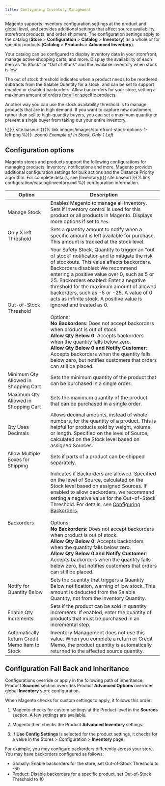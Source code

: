 ```yaml
---
title: Configuring Inventory Management
---
```



Magento supports inventory configuration settings at the product and global level, and provides additional settings that affect source availability, storefront products, and order shipment. The configuration settings apply to the catalog (**Store** &gt; **Configuration** &gt; **Catalog** &gt; **Inventory**) as a whole or for specific products (**Catalog** &gt; **Products** &gt; **Advanced Inventory**).

Your catalog can be configured to display inventory data in your storefront, manage active shopping carts, and more. Display the availability of each item as “In Stock” or “Out of Stock” and the available inventory when stock is low.

The out of stock threshold indicates when a product needs to be reordered, subtracts from the Salable Quantity for a stock, and can be set to support enabled or disabled backorders. Allow backorders for your store, setting a maximum amount of orders for all or specific products.

Another way you can use the stock availability threshold is to manage products that are in high demand. If you want to capture new customers, rather than sell to high-quantity buyers, you can set a maximum quantity to prevent a single buyer from taking out your entire inventory.

![]({{ site.baseurl }}{% link images/images/storefront-stock-options-1-left.png %}){: .zoom}
*Example of In Stock, Only 1 Left*

## Configuration options

Magento stores and products support the following configurations for managing products, inventory, notifications and more. Magento provides additional configuration settings for bulk actions and the Distance Priority algorithm. For complete details, see [Inventory]({{ site.baseurl }}{% link configuration/catalog/inventory.md %}) configuration information.

|Option|Description|
|--|--|
| Manage Stock | Enables Magento to manage all inventory. Sets if inventory control is used for this product or all products in Magento. Displays more options if set to `Yes`. |
| Only X left Threshold | Sets a quantity amount to notify when a specific amount is left available for purchase. This amount is tracked at the stock level. |
| Out-of-Stock Threshold | Your Safety Stock, Quantity to trigger an "out of stock" notification and to mitigate the risk of stockouts. This value affects backorders. Backorders disabled: We recommend entering a positive value over 0, such as 5 or 25. Backorders enabled: Enter a negative threshold for the maximum amount of allowed backorders, such as -5 or -25. A value of 0 acts as infinite stock. A positive value is ignored and treated as 0.<br /><br />Options:<br />**No Backorders**: Does not accept backorders when product is out of stock.<br />**Allow Qty Below 0**: Accepts backorders when the quantity falls below zero.<br />**Allow Qty Below 0 and Notify Customer**: Accepts backorders when the quantity falls below zero, but notifies customers that orders can still be placed.  |
| Minimum Qty Allowed in Shopping Cart | Sets the minimum quantity of the product that can be purchased in a single order. |
| Maximum Qty Allowed in Shopping Cart | Sets the maximum quantity of the product that can be purchased in a single order. |
| Qty Uses Decimals | Allows decimal amounts, instead of whole numbers, for the quantity of a product. This is helpful for products sold by weight, volume, or length. Specified on the level of Source, calculated on the Stock level based on assigned Sources. |
| Allow Multiple Boxes for Shipping | Sets if parts of a product can be shipped separately. |
| Backorders | Indicates if Backorders are allowed. Specified on the level of Source, calculated on the Stock level based on assigned Sources. If enabled to allow backorders, we recommend setting a negative value for the Out-of-Stock Threshold. For details, see <a href="{{ site.baseurl }}{% link catalog/inventory-backorders.md %}">Configuring Backorders</a>.<br /><br />Options:<br /> **No Backorders**: Does not accept backorders when product is out of stock.<br />**Allow Qty Below 0**: Accepts backorders when the quantity falls below zero.<br />**Allow Qty Below 0 and Notify Customer**: Accepts backorders when the quantity falls below zero, but notifies customers that orders can still be placed.|
| Notify for Quantity Below | Sets the quantity that triggers a Quantity Below notification, warning of low stock. This amount is deducted from the Salable Quantity, not from the inventory Quantity. |
| Enable Qty Increments | Sets if the product can be sold in quantity increments. If enabled, enter the quantity of products that must be purchased in an incremental step. |
| Automatically Return Credit Memo Item to Stock | Inventory Management does not use this value. When you complete a return or Credit Memo, the product quantity is automatically returned to the affected source quantity. |


## Configuration Fall Back and Inheritance

Configurations override or apply in the following path of inheritance: Product **Sources** section overrides Product **Advanced Options** overrides global **Inventory** store configuration.

When Magento checks for custom settings to apply, it follows this order:

1. Magento checks for custom settings at the Product level in the **Sources** section. A few settings are available.

1. Magento then checks the Product **Advanced Inventory** settings.

1. If **Use Config Settings** is selected for the product settings, it checks for a value in the Stores &gt; Configuration &gt; **Inventory** page.

For example, you may configure backorders differently across your store. You may have backorders configured as follows:

* Globally: Enable backorders for the store, set Out-of-Stock Threshold to -50
* Product: Disable backorders for a specific product, set Out-of-Stock Threshold to 10
